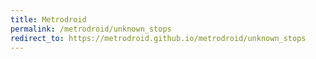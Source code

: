 ```yaml
---
title: Metrodroid
permalink: /metrodroid/unknown_stops
redirect_to: https://metrodroid.github.io/metrodroid/unknown_stops
---
```

